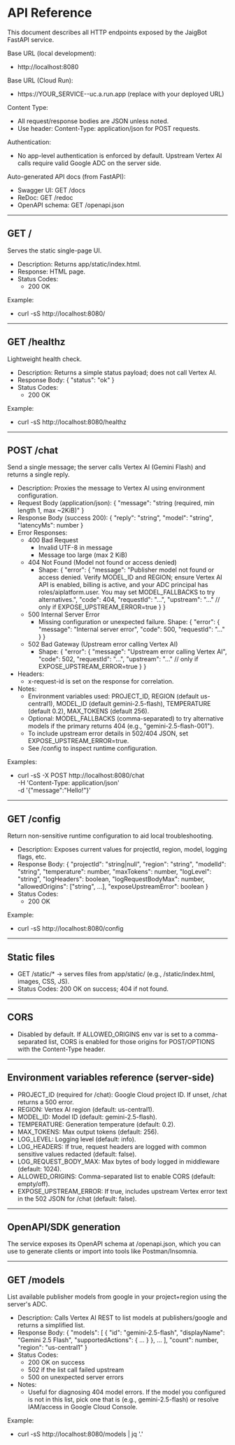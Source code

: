 # API Reference

This document describes all HTTP endpoints exposed by the JaigBot FastAPI service.

Base URL (local development):
- http://localhost:8080

Base URL (Cloud Run):
- https://YOUR_SERVICE-<hash>-uc.a.run.app (replace with your deployed URL)

Content Type:
- All request/response bodies are JSON unless noted.
- Use header: Content-Type: application/json for POST requests.

Authentication:
- No app-level authentication is enforced by default. Upstream Vertex AI calls require valid Google ADC on the server side.

Auto-generated API docs (from FastAPI):
- Swagger UI: GET /docs
- ReDoc: GET /redoc
- OpenAPI schema: GET /openapi.json

---

## GET /
Serves the static single-page UI.

- Description: Returns app/static/index.html.
- Response: HTML page.
- Status Codes:
  - 200 OK

Example:
- curl -sS http://localhost:8080/

---

## GET /healthz
Lightweight health check.

- Description: Returns a simple status payload; does not call Vertex AI.
- Response Body:
  {
    "status": "ok"
  }
- Status Codes:
  - 200 OK

Example:
- curl -sS http://localhost:8080/healthz

---

## POST /chat
Send a single message; the server calls Vertex AI (Gemini Flash) and returns a single reply.

- Description: Proxies the message to Vertex AI using environment configuration.
- Request Body (application/json):
  {
    "message": "string (required, min length 1, max ~2KiB)"
  }
- Response Body (success 200):
  {
    "reply": "string",
    "model": "string",
    "latencyMs": number
  }
- Error Responses:
  - 400 Bad Request
    - Invalid UTF-8 in message
    - Message too large (max 2 KiB)
  - 404 Not Found (Model not found or access denied)
    - Shape:
      {
        "error": {
          "message": "Publisher model not found or access denied. Verify MODEL_ID and REGION; ensure Vertex AI API is enabled, billing is active, and your ADC principal has roles/aiplatform.user. You may set MODEL_FALLBACKS to try alternatives.",
          "code": 404,
          "requestId": "...",
          "upstream": "..."  // only if EXPOSE_UPSTREAM_ERROR=true
        }
      }
  - 500 Internal Server Error
    - Missing configuration or unexpected failure. Shape:
      {
        "error": { "message": "Internal server error", "code": 500, "requestId": "..." }
      }
  - 502 Bad Gateway (Upstream error calling Vertex AI)
    - Shape:
      {
        "error": {
          "message": "Upstream error calling Vertex AI",
          "code": 502,
          "requestId": "...",
          "upstream": "..."  // only if EXPOSE_UPSTREAM_ERROR=true
        }
      }
- Headers:
  - x-request-id is set on the response for correlation.
- Notes:
  - Environment variables used: PROJECT_ID, REGION (default us-central1), MODEL_ID (default gemini-2.5-flash), TEMPERATURE (default 0.2), MAX_TOKENS (default 256).
  - Optional: MODEL_FALLBACKS (comma-separated) to try alternative models if the primary returns 404 (e.g., "gemini-2.5-flash-001").
  - To include upstream error details in 502/404 JSON, set EXPOSE_UPSTREAM_ERROR=true.
  - See /config to inspect runtime configuration.

Examples:
- curl -sS -X POST http://localhost:8080/chat \
    -H 'Content-Type: application/json' \
    -d '{"message":"Hello!"}'

---

## GET /config
Return non-sensitive runtime configuration to aid local troubleshooting.

- Description: Exposes current values for projectId, region, model, logging flags, etc.
- Response Body:
  {
    "projectId": "string|null",
    "region": "string",
    "modelId": "string",
    "temperature": number,
    "maxTokens": number,
    "logLevel": "string",
    "logHeaders": boolean,
    "logRequestBodyMax": number,
    "allowedOrigins": ["string", ...],
    "exposeUpstreamError": boolean
  }
- Status Codes:
  - 200 OK

Example:
- curl -sS http://localhost:8080/config

---

## Static files

- GET /static/* → serves files from app/static/ (e.g., /static/index.html, images, CSS, JS).
- Status Codes: 200 OK on success; 404 if not found.

---

## CORS

- Disabled by default. If ALLOWED_ORIGINS env var is set to a comma-separated list, CORS is enabled for those origins for POST/OPTIONS with the Content-Type header.

---

## Environment variables reference (server-side)

- PROJECT_ID (required for /chat): Google Cloud project ID. If unset, /chat returns a 500 error.
- REGION: Vertex AI region (default: us-central1).
- MODEL_ID: Model ID (default: gemini-2.5-flash).
- TEMPERATURE: Generation temperature (default: 0.2).
- MAX_TOKENS: Max output tokens (default: 256).
- LOG_LEVEL: Logging level (default: info).
- LOG_HEADERS: If true, request headers are logged with common sensitive values redacted (default: false).
- LOG_REQUEST_BODY_MAX: Max bytes of body logged in middleware (default: 1024).
- ALLOWED_ORIGINS: Comma-separated list to enable CORS (default: empty/off).
- EXPOSE_UPSTREAM_ERROR: If true, includes upstream Vertex error text in the 502 JSON for /chat (default: false).

---

## OpenAPI/SDK generation

The service exposes its OpenAPI schema at /openapi.json, which you can use to generate clients or import into tools like Postman/Insomnia.


---

## GET /models
List available publisher models from google in your project+region using the server's ADC.

- Description: Calls Vertex AI REST to list models at publishers/google and returns a simplified list.
- Response Body:
  {
    "models": [
      { "id": "gemini-2.5-flash", "displayName": "Gemini 2.5 Flash", "supportedActions": { ... } },
      ...
    ],
    "count": number,
    "region": "us-central1"
  }
- Status Codes:
  - 200 OK on success
  - 502 if the list call failed upstream
  - 500 on unexpected server errors
- Notes:
  - Useful for diagnosing 404 model errors. If the model you configured is not in this list, pick one that is (e.g., gemini-2.5-flash) or resolve IAM/access in Google Cloud Console.

Example:
- curl -sS http://localhost:8080/models | jq '.'

